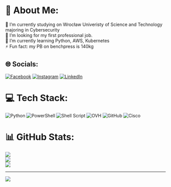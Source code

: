# 💫 About Me:
🔭 I’m currently studying on  Wrocław Univeristy of Science and Technology majoring in Cybersecurity<br>👯 I’m looking for my first professional job.<br>🌱 I’m currently learning Python, AWS, Kubernetes<br>⚡ Fun fact: my PB on benchpress is 140kg


## 🌐 Socials:
[![Facebook](https://img.shields.io/badge/Facebook-%231877F2.svg?logo=Facebook&logoColor=white)](https://facebook.com/https://www.facebook.com/profile.php?id=100008600293390) [![Instagram](https://img.shields.io/badge/Instagram-%23E4405F.svg?logo=Instagram&logoColor=white)](https://instagram.com/https://www.instagram.com/g_wawruch/) [![LinkedIn](https://img.shields.io/badge/LinkedIn-%230077B5.svg?logo=linkedin&logoColor=white)](https://linkedin.com/in/https://pl.linkedin.com/in/grzegorz-wawruch-72b41a296) 

# 💻 Tech Stack:
![Python](https://img.shields.io/badge/python-3670A0?style=for-the-badge&logo=python&logoColor=ffdd54) ![PowerShell](https://img.shields.io/badge/PowerShell-%235391FE.svg?style=for-the-badge&logo=powershell&logoColor=white) ![Shell Script](https://img.shields.io/badge/shell_script-%23121011.svg?style=for-the-badge&logo=gnu-bash&logoColor=white) ![OVH](https://img.shields.io/badge/ovh-%23123F6D.svg?style=for-the-badge&logo=ovh&logoColor=#123F6D) ![GitHub](https://img.shields.io/badge/github-%23121011.svg?style=for-the-badge&logo=github&logoColor=white) ![Cisco](https://img.shields.io/badge/cisco-%23049fd9.svg?style=for-the-badge&logo=cisco&logoColor=black)
# 📊 GitHub Stats:
![](https://github-readme-stats.vercel.app/api?username=GrzegorzWawruch&theme=dark&hide_border=false&include_all_commits=false&count_private=false)<br/>
![](https://github-readme-streak-stats.herokuapp.com/?user=GrzegorzWawruch&theme=dark&hide_border=false)<br/>
![](https://github-readme-stats.vercel.app/api/top-langs/?username=GrzegorzWawruch&theme=dark&hide_border=false&include_all_commits=false&count_private=false&layout=compact)

---
[![](https://visitcount.itsvg.in/api?id=GrzegorzWawruch&icon=5&color=1)](https://visitcount.itsvg.in)

<!-- Proudly created with GPRM ( https://gprm.itsvg.in ) -->
